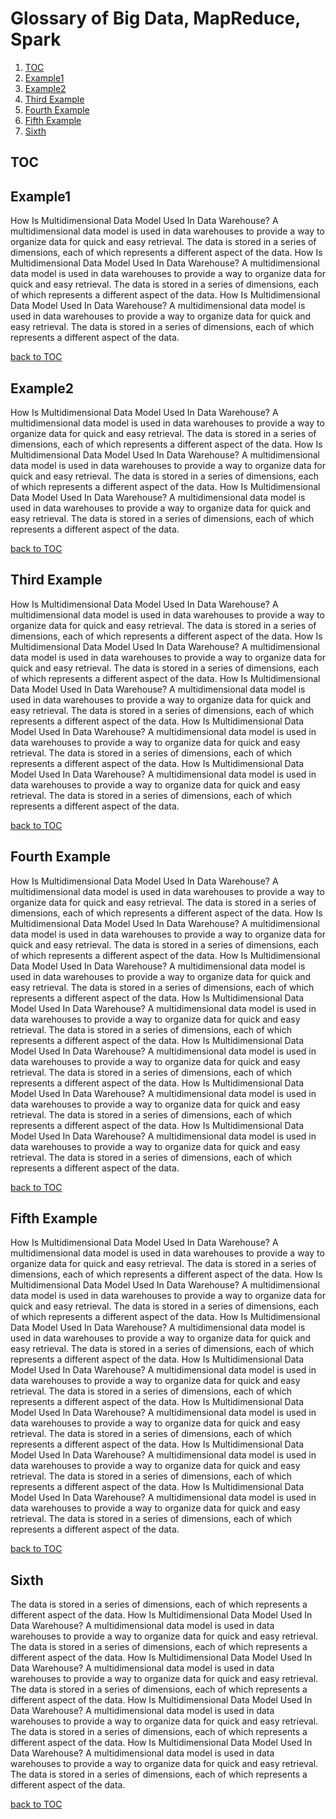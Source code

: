 # Glossary of Big Data, MapReduce, Spark


1. [TOC](#TOC)
2. [Example1](#example1)
3. [Example2](#example2)
4. [Third Example](#third-example)
5. [Fourth Example](#fourth-example)
6. [Fifth Example](#fifth-example)
7. [Sixth](#sixth)

## TOC

## Example1
How Is Multidimensional Data Model Used In Data Warehouse? 
A multidimensional data model is used in data warehouses 
to provide a way to organize data for quick and easy retrieval. 
The data is stored in a series of dimensions, each of which 
represents a different aspect of the data.
How Is Multidimensional Data Model Used In Data Warehouse? 
A multidimensional data model is used in data warehouses 
to provide a way to organize data for quick and easy retrieval. 
The data is stored in a series of dimensions, each of which 
represents a different aspect of the data.
How Is Multidimensional Data Model Used In Data Warehouse? 
A multidimensional data model is used in data warehouses 
to provide a way to organize data for quick and easy retrieval. 
The data is stored in a series of dimensions, each of which 
represents a different aspect of the data.

[back to TOC](#TOC)

## Example2
How Is Multidimensional Data Model Used In Data Warehouse? 
A multidimensional data model is used in data warehouses 
to provide a way to organize data for quick and easy retrieval. 
The data is stored in a series of dimensions, each of which 
represents a different aspect of the data.
How Is Multidimensional Data Model Used In Data Warehouse? 
A multidimensional data model is used in data warehouses 
to provide a way to organize data for quick and easy retrieval. 
The data is stored in a series of dimensions, each of which 
represents a different aspect of the data.
How Is Multidimensional Data Model Used In Data Warehouse? 
A multidimensional data model is used in data warehouses 
to provide a way to organize data for quick and easy retrieval. 
The data is stored in a series of dimensions, each of which 
represents a different aspect of the data.

[back to TOC](#TOC)


## Third Example
How Is Multidimensional Data Model Used In Data Warehouse? 
A multidimensional data model is used in data warehouses 
to provide a way to organize data for quick and easy retrieval. 
The data is stored in a series of dimensions, each of which 
represents a different aspect of the data.
How Is Multidimensional Data Model Used In Data Warehouse? 
A multidimensional data model is used in data warehouses 
to provide a way to organize data for quick and easy retrieval. 
The data is stored in a series of dimensions, each of which 
represents a different aspect of the data.
How Is Multidimensional Data Model Used In Data Warehouse? 
A multidimensional data model is used in data warehouses 
to provide a way to organize data for quick and easy retrieval. 
The data is stored in a series of dimensions, each of which 
represents a different aspect of the data.
How Is Multidimensional Data Model Used In Data Warehouse? 
A multidimensional data model is used in data warehouses 
to provide a way to organize data for quick and easy retrieval. 
The data is stored in a series of dimensions, each of which 
represents a different aspect of the data.
How Is Multidimensional Data Model Used In Data Warehouse? 
A multidimensional data model is used in data warehouses 
to provide a way to organize data for quick and easy retrieval. 
The data is stored in a series of dimensions, each of which 
represents a different aspect of the data.

[back to TOC](#TOC)


## Fourth Example
How Is Multidimensional Data Model Used In Data Warehouse? 
A multidimensional data model is used in data warehouses 
to provide a way to organize data for quick and easy retrieval. 
The data is stored in a series of dimensions, each of which 
represents a different aspect of the data.
How Is Multidimensional Data Model Used In Data Warehouse? 
A multidimensional data model is used in data warehouses 
to provide a way to organize data for quick and easy retrieval. 
The data is stored in a series of dimensions, each of which 
represents a different aspect of the data.
How Is Multidimensional Data Model Used In Data Warehouse? 
A multidimensional data model is used in data warehouses 
to provide a way to organize data for quick and easy retrieval. 
The data is stored in a series of dimensions, each of which 
represents a different aspect of the data.
How Is Multidimensional Data Model Used In Data Warehouse? 
A multidimensional data model is used in data warehouses 
to provide a way to organize data for quick and easy retrieval. 
The data is stored in a series of dimensions, each of which 
represents a different aspect of the data.
How Is Multidimensional Data Model Used In Data Warehouse? 
A multidimensional data model is used in data warehouses 
to provide a way to organize data for quick and easy retrieval. 
The data is stored in a series of dimensions, each of which 
represents a different aspect of the data.
How Is Multidimensional Data Model Used In Data Warehouse? 
A multidimensional data model is used in data warehouses 
to provide a way to organize data for quick and easy retrieval. 
The data is stored in a series of dimensions, each of which 
represents a different aspect of the data.
How Is Multidimensional Data Model Used In Data Warehouse? 
A multidimensional data model is used in data warehouses 
to provide a way to organize data for quick and easy retrieval. 
The data is stored in a series of dimensions, each of which 
represents a different aspect of the data.

[back to TOC](#TOC)

## Fifth Example
How Is Multidimensional Data Model Used In Data Warehouse? 
A multidimensional data model is used in data warehouses 
to provide a way to organize data for quick and easy retrieval. 
The data is stored in a series of dimensions, each of which 
represents a different aspect of the data.
How Is Multidimensional Data Model Used In Data Warehouse? 
A multidimensional data model is used in data warehouses 
to provide a way to organize data for quick and easy retrieval. 
The data is stored in a series of dimensions, each of which 
represents a different aspect of the data.
How Is Multidimensional Data Model Used In Data Warehouse? 
A multidimensional data model is used in data warehouses 
to provide a way to organize data for quick and easy retrieval. 
The data is stored in a series of dimensions, each of which 
represents a different aspect of the data.
How Is Multidimensional Data Model Used In Data Warehouse? 
A multidimensional data model is used in data warehouses 
to provide a way to organize data for quick and easy retrieval. 
The data is stored in a series of dimensions, each of which 
represents a different aspect of the data.
How Is Multidimensional Data Model Used In Data Warehouse? 
A multidimensional data model is used in data warehouses 
to provide a way to organize data for quick and easy retrieval. 
The data is stored in a series of dimensions, each of which 
represents a different aspect of the data.
How Is Multidimensional Data Model Used In Data Warehouse? 
A multidimensional data model is used in data warehouses 
to provide a way to organize data for quick and easy retrieval. 
The data is stored in a series of dimensions, each of which 
represents a different aspect of the data.
How Is Multidimensional Data Model Used In Data Warehouse? 
A multidimensional data model is used in data warehouses 
to provide a way to organize data for quick and easy retrieval. 
The data is stored in a series of dimensions, each of which 
represents a different aspect of the data.

[back to TOC](#TOC)

## Sixth
The data is stored in a series of dimensions, each of which 
represents a different aspect of the data.
How Is Multidimensional Data Model Used In Data Warehouse? 
A multidimensional data model is used in data warehouses 
to provide a way to organize data for quick and easy retrieval. 
The data is stored in a series of dimensions, each of which 
represents a different aspect of the data.
How Is Multidimensional Data Model Used In Data Warehouse? 
A multidimensional data model is used in data warehouses 
to provide a way to organize data for quick and easy retrieval. 
The data is stored in a series of dimensions, each of which 
represents a different aspect of the data.
How Is Multidimensional Data Model Used In Data Warehouse? 
A multidimensional data model is used in data warehouses 
to provide a way to organize data for quick and easy retrieval. 
The data is stored in a series of dimensions, each of which 
represents a different aspect of the data.
How Is Multidimensional Data Model Used In Data Warehouse? 
A multidimensional data model is used in data warehouses 
to provide a way to organize data for quick and easy retrieval. 
The data is stored in a series of dimensions, each of which 
represents a different aspect of the data.

[back to TOC](#TOC)
